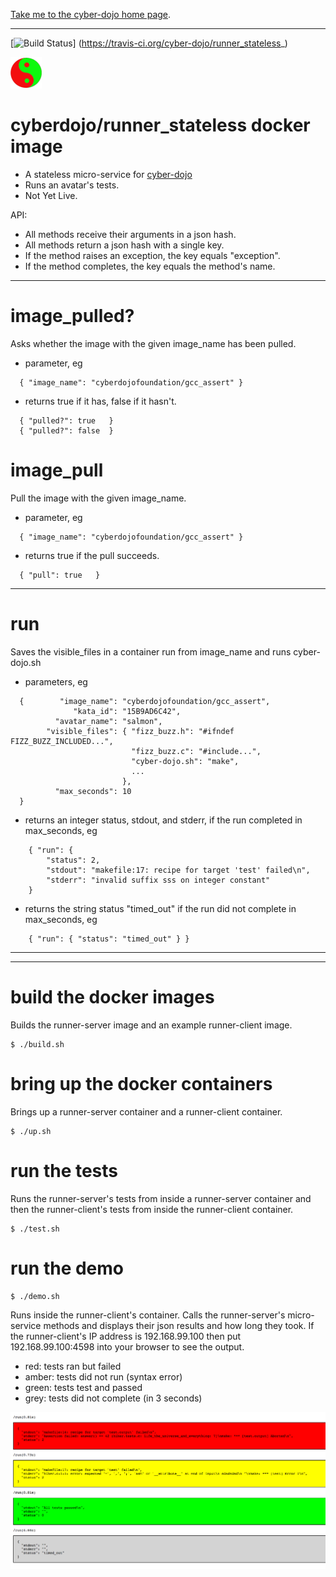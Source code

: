 
[Take me to the cyber-dojo home page](https://github.com/cyber-dojo/cyber-dojo).

- - - -

[![Build Status](https://travis-ci.org/cyber-dojo/runner_stateless_.svg?branch=master)]
(https://travis-ci.org/cyber-dojo/runner_stateless_)

<img src="https://raw.githubusercontent.com/cyber-dojo/nginx/master/images/home_page_logo.png"
alt="cyber-dojo yin/yang logo" width="50px" height="50px"/>

# cyberdojo/runner_stateless docker image

- A stateless micro-service for [cyber-dojo](http://cyber-dojo.org)
- Runs an avatar's tests.
- Not Yet Live.

API:
  * All methods receive their arguments in a json hash.
  * All methods return a json hash with a single key.
  * If the method raises an exception, the key equals "exception".
  * If the method completes, the key equals the method's name.

- - - -

# image_pulled?
Asks whether the image with the given image_name has been pulled.
- parameter, eg
```
  { "image_name": "cyberdojofoundation/gcc_assert" }
```
- returns true if it has, false if it hasn't.
```
  { "pulled?": true   }
  { "pulled?": false  }
```

# image_pull
Pull the image with the given image_name.
- parameter, eg
```
  { "image_name": "cyberdojofoundation/gcc_assert" }
```
- returns true if the pull succeeds.
```
  { "pull": true   }
```

- - - -

# run
Saves the visible_files in a container run from image_name and runs cyber-dojo.sh
- parameters, eg
```
  {        "image_name": "cyberdojofoundation/gcc_assert",
              "kata_id": "15B9AD6C42",
          "avatar_name": "salmon",
        "visible_files": { "fizz_buzz.h": "#ifndef FIZZ_BUZZ_INCLUDED...",
                           "fizz_buzz.c": "#include...",
                           "cyber-dojo.sh": "make",
                           ...
                         },
          "max_seconds": 10
  }
```
- returns an integer status, stdout, and stderr, if the run completed in max_seconds, eg
```
    { "run": {
        "status": 2,
        "stdout": "makefile:17: recipe for target 'test' failed\n",
        "stderr": "invalid suffix sss on integer constant"
    }
```
- returns the string status "timed_out" if the run did not complete in max_seconds, eg
```
    { "run": { "status": "timed_out" } }
```

- - - -
- - - -

# build the docker images
Builds the runner-server image and an example runner-client image.
```
$ ./build.sh
```

# bring up the docker containers
Brings up a runner-server container and a runner-client container.

```
$ ./up.sh
```

# run the tests
Runs the runner-server's tests from inside a runner-server container
and then the runner-client's tests from inside the runner-client container.
```
$ ./test.sh
```

# run the demo
```
$ ./demo.sh
```
Runs inside the runner-client's container.
Calls the runner-server's micro-service methods
and displays their json results and how long they took.
If the runner-client's IP address is 192.168.99.100 then put
192.168.99.100:4598 into your browser to see the output.
- red: tests ran but failed
- amber: tests did not run (syntax error)
- green: tests test and passed
- grey: tests did not complete (in 3 seconds)

![red amber green demo](red_amber_green_demo.png?raw=true "red amber green demo")
